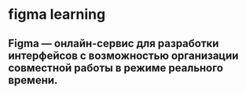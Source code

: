 # figma learning

## Figma — онлайн-сервис для разработки интерфейсов с возможностью организации совместной работы в режиме реального времени.

